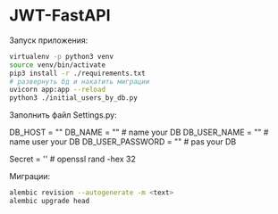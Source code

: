 # JWT-FastAPI

Запуск приложения:

```bash
virtualenv -p python3 venv
source venv/bin/activate
pip3 install -r ./requirements.txt
# развернуть бд и накатить миграции
uvicorn app:app --reload
python3 ./initial_users_by_db.py
```
Заполнить файл Settings.py:

DB_HOST = "" 
DB_NAME = "" # name your DB
DB_USER_NAME = "" # name user your DB
DB_USER_PASSWORD = "" # pas your DB


Secret = '' # openssl rand -hex 32

Миграции:

```bash
alembic revision --autogenerate -m <text>
alembic upgrade head
```
